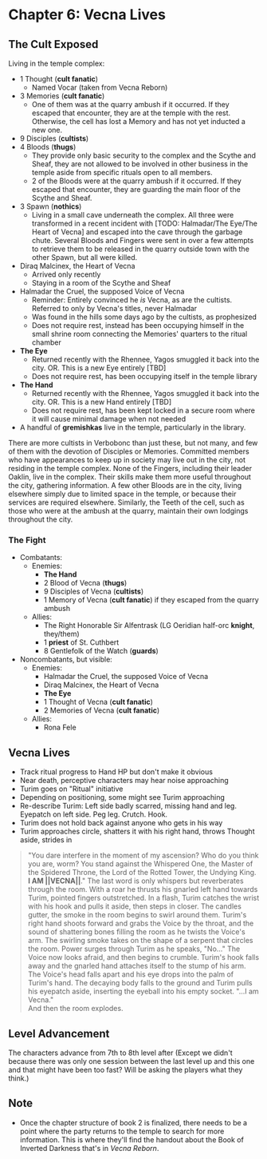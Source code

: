 # Chapter 6: Vecna Lives


## The Cult Exposed

Living in the temple complex:  

- 1 Thought (**cult fanatic**)
    - Named Vocar (taken from Vecna Reborn)
- 3 Memories (**cult fanatic**)
    - One of them was at the quarry ambush if it occurred. If they escaped that encounter, they are at the temple with the rest. Otherwise, the cell has lost a Memory and has not yet inducted a new one.
- 9 Disciples (**cultists**)
- 4 Bloods (**thugs**)
    - They provide only basic security to the complex and the Scythe and Sheaf, they are not allowed to be involved in other business in the temple aside from specific rituals open to all members.
    - 2 of the Bloods were at the quarry ambush if it occurred. If they escaped that encounter, they are guarding the main floor of the Scythe and Sheaf.
- 3 Spawn (**nothics**)
    - Living in a small cave underneath the complex. All three were transformed in a recent incident with [TODO: Halmadar/The Eye/The Heart of Vecna] and escaped into the cave through the garbage chute. Several Bloods and Fingers were sent in over a few attempts to retrieve them to be released in the quarry outside town with the other Spawn, but all were killed.
- Diraq Malcinex, the Heart of Vecna
    - Arrived only recently
    - Staying in a room of the Scythe and Sheaf
- Halmadar the Cruel, the supposed Voice of Vecna
    - Reminder: Entirely convinced he *is* Vecna, as are the cultists. Referred to only by Vecna's titles, never Halmadar
    - Was found in the hills some days ago by the cultists, as prophesized
    - Does not require rest, instead has been occupying himself in the small shrine room connecting the Memories' quarters to the ritual chamber
- **The Eye**
    - Returned recently with the Rhennee, Yagos smuggled it back into the city. OR. This is a new Eye entirely [TBD]
    - Does not require rest, has been occupying itself in the temple library
- **The Hand**
    - Returned recently with the Rhennee, Yagos smuggled it back into the city. OR. This is a new Hand entirely [TBD]
    - Does not require rest, has been kept locked in a secure room where it will cause minimal damage when not needed
- A handful of **gremishkas** live in the temple, particularly in the library. 

There are more cultists in Verbobonc than just these, but not many, and few of them with the devotion of Disciples or Memories. Committed members who have appearances to keep up in society may live out in the city, not residing in the temple complex. None of the Fingers, including their leader Oaklin, live in the complex. Their skills make them more useful throughout the city, gathering information. A few other Bloods are in the city, living elsewhere simply due to limited space in the temple, or because their services are required elsewhere. Similarly, the Teeth of the cell, such as those who were at the ambush at the quarry, maintain their own lodgings throughout the city.  

### The Fight

- Combatants:
    - Enemies:
        - **The Hand**
        - 2 Blood of Vecna (**thugs**)
        - 9 Disciples of Vecna (**cultists**)
        - 1 Memory of Vecna (**cult fanatic**) if they escaped from the quarry ambush
    - Allies:
        - The Right Honorable Sir Alfentrask (LG Oeridian half-orc **knight**, they/them)
        - 1 **priest** of St. Cuthbert
        - 8 Gentlefolk of the Watch (**guards**)
- Noncombatants, but visible:
    - Enemies:
        - Halmadar the Cruel, the supposed Voice of Vecna
        - Diraq Malcinex, the Heart of Vecna
        - **The Eye**
        - 1 Thought of Vecna (**cult fanatic**)
        - 2 Memories of Vecna (**cult fanatic**)
    - Allies:
        - Rona Fele

## Vecna Lives

- Track ritual progress to Hand HP but don't make it obvious
- Near death, perceptive characters may hear noise approaching
- Turim goes on "Ritual" initiative
- Depending on positioning, some might see Turim approaching
- Re-describe Turim: Left side badly scarred, missing hand and leg. Eyepatch on left side. Peg leg. Crutch. Hook.
- Turim does not hold back against anyone who gets in his way
- Turim approaches circle, shatters it with his right hand, throws Thought aside, strides in

> "You dare interfere in the moment of my ascension? Who do you think you are, worm? You stand against the Whispered One, the Master of the Spidered Throne, the Lord of the Rotted Tower, the Undying King. **I AM ||VECNA||**." The last word is only whispers but reverberates through the room. With a roar he thrusts his gnarled left hand towards Turim, pointed fingers outstretched. In a flash, Turim catches the wrist with his hook and pulls it aside, then steps in closer. The candles gutter, the smoke in the room begins to swirl around them. Turim's right hand shoots forward and grabs the Voice by the throat, and the sound of shattering bones filling the room as he twists the Voice's arm. The swirling smoke takes on the shape of a serpent that circles the room. Power surges through Turim as he speaks, "No..." The Voice now looks afraid, and then begins to crumble. Turim's hook falls away and the gnarled hand attaches itself to the stump of his arm. The Voice's head falls apart and his eye drops into the palm of Turim's hand. The decaying body falls to the ground and Turim pulls his eyepatch aside, inserting the eyeball into his empty socket. "...I am Vecna."  
> And then the room explodes.  

## Level Advancement

The characters advance from 7th to 8th level after (Except we didn't because there was only one session between the last level up and this one and that might have been too fast? Will be asking the players what they think.)

## Note

- Once the chapter structure of book 2 is finalized, there needs to be a point where the party returns to the temple to search for more information. This is where they'll find the handout about the Book of Inverted Darkness that's in *Vecna Reborn*.  
